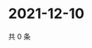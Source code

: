 # 2021-12-10

共 0 条

<!-- BEGIN WEIBO -->
<!-- 最后更新时间 Fri Dec 10 2021 17:09:19 GMT+0800 (China Standard Time) -->

<!-- END WEIBO -->
